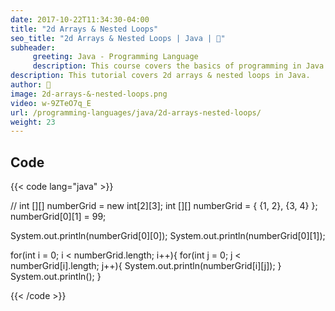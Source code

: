 ```yaml
---
date: 2017-10-22T11:34:30-04:00
title: "2d Arrays & Nested Loops"
seo_title: "2d Arrays & Nested Loops | Java | 🦒"
subheader:
     greeting: Java - Programming Language
     description: This course covers the basics of programming in Java. Work your way through the videos/articles and I'll teach you everything you need to know to start your programming journey!
description: This tutorial covers 2d arrays & nested loops in Java.
author: 🦒
image: 2d-arrays-&-nested-loops.png
video: w-9ZTeO7q_E
url: /programming-languages/java/2d-arrays-nested-loops/
weight: 23
---
```


## Code

{{< code lang="java" >}}

// int [][] numberGrid = new int[2][3];
int [][] numberGrid = { {1, 2}, {3, 4} };
numberGrid[0][1] = 99;

System.out.println(numberGrid[0][0]);
System.out.println(numberGrid[0][1]);

for(int i = 0; i < numberGrid.length; i++){
     for(int j = 0; j < numberGrid[i].length; j++){
          System.out.println(numberGrid[i][j]);
     }
     System.out.println();
}


{{< /code >}}